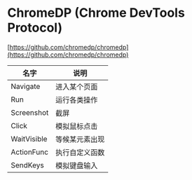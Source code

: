 # ChromeDP (Chrome DevTools Protocol)

[https://github.com/chromedp/chromedp](https://github.com/chromedp/chromedp)


名字	| 说明
--- | ---
Navigate    | 进入某个页面
Run         | 运行各类操作
Screenshot	| 截屏
Click	    | 模拟鼠标点击
WaitVisible	| 等候某元素出现
ActionFunc	| 执行自定义函数
SendKeys	| 模拟键盘输入
